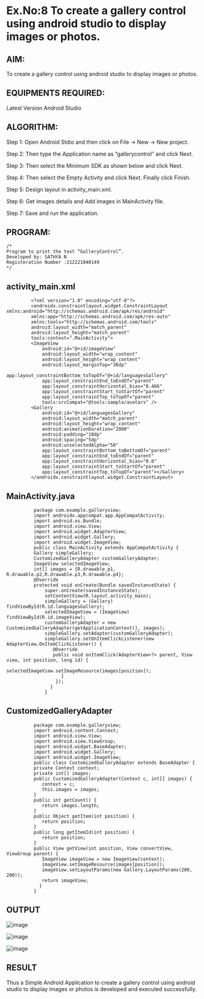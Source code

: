 # Ex.No:8 To create a gallery control using android studio to display images or photos.


## AIM:

To create a gallery control using android studio to display images or photos.

## EQUIPMENTS REQUIRED:

Latest Version Android Studio

## ALGORITHM:
 Step 1: Open Android Stdio and then click on File -> New -> New project.

Step 2: Then type the Application name as “gallerycontrol″ and click Next.

Step 3: Then select the Minimum SDK as shown below and click Next.

Step 4: Then select the Empty Activity and click Next. Finally click Finish.

Step 5: Design layout in activity_main.xml.

Step 6: Get images details and Add images in MainActivity file.

Step 7: Save and run the application.


## PROGRAM:
```
/*
Program to print the text “GalleryControl”.
Developed by: SATHYA N
Registeration Number :212221040149
*/
```
## activity_main.xml
             <?xml version="1.0" encoding="utf-8"?>
             <androidx.constraintlayout.widget.ConstraintLayout xmlns:android="http://schemas.android.com/apk/res/android"
             xmlns:app="http://schemas.android.com/apk/res-auto"
             xmlns:tools="http://schemas.android.com/tools"
             android:layout_width="match_parent"
             android:layout_height="match_parent"
             tools:context=".MainActivity">
             <ImageView
                 android:id="@+id/imageView"
                 android:layout_width="wrap_content"
                 android:layout_height="wrap_content"
                 android:layout_marginTop="36dp"
                 app:layout_constraintBottom_toTopOf="@+id/languagesGallery"
                 app:layout_constraintEnd_toEndOf="parent"
                 app:layout_constraintHorizontal_bias="0.466"
                 app:layout_constraintStart_toStartOf="parent"
                 app:layout_constraintTop_toTopOf="parent"
                 tools:srcCompat="@tools:sample/avatars" />
             <Gallery
                 android:id="@+id/languagesGallery"
                 android:layout_width="match_parent"
                 android:layout_height="wrap_content"
                 android:animationDuration="2000"
                 android:padding="10dp"
                 android:spacing="5dp"
                 android:unselectedAlpha="50"
                 app:layout_constraintBottom_toBottomOf="parent"
                 app:layout_constraintEnd_toEndOf="parent"
                 app:layout_constraintHorizontal_bias="0.0"
                 app:layout_constraintStart_toStartOf="parent"
                 app:layout_constraintTop_toTopOf="parent"></Gallery>
             </androidx.constraintlayout.widget.ConstraintLayout>
             
## MainActivity.java
              package com.example.galleryview;
              import androidx.appcompat.app.AppCompatActivity;
              import android.os.Bundle;
              import android.view.View;
              import android.widget.AdapterView;
              import android.widget.Gallery;
              import android.widget.ImageView;
              public class MainActivity extends AppCompatActivity {
              Gallery simpleGallery;
              CustomizedGalleryAdapter customGalleryAdapter;
              ImageView selectedImageView;
              int[] images = {R.drawable.p1, R.drawable.p2,R.drawable.p3,R.drawable.p4};
              @Override
              protected void onCreate(Bundle savedInstanceState) {
                  super.onCreate(savedInstanceState);
                  setContentView(R.layout.activity_main);
                  simpleGallery = (Gallery) findViewById(R.id.languagesGallery);
                  selectedImageView = (ImageView) findViewById(R.id.imageView);
                  customGalleryAdapter = new CustomizedGalleryAdapter(getApplicationContext(), images);
                  simpleGallery.setAdapter(customGalleryAdapter);
                  simpleGallery.setOnItemClickListener(new AdapterView.OnItemClickListener() {
                     @Override
                     public void onItemClick(AdapterView<?> parent, View view, int position, long id) {
                        selectedImageView.setImageResource(images[position]);
                        }
                      });
                    }
                  }


## CustomizedGalleryAdapter
              package com.example.galleryview;
              import android.content.Context;
              import android.view.View;
              import android.view.ViewGroup;
              import android.widget.BaseAdapter;
              import android.widget.Gallery;
              import android.widget.ImageView;
              public class CustomizedGalleryAdapter extends BaseAdapter {
              private Context context;
              private int[] images;
              public CustomizedGalleryAdapter(Context c, int[] images) {
                 context = c;
                 this.images = images;
              }
              public int getCount() {
                 return images.length;
              }
              public Object getItem(int position) {
                 return position;
              }
              public long getItemId(int position) {
                 return position;
              }
              public View getView(int position, View convertView, ViewGroup parent) {
                 ImageView imageView = new ImageView(context);
                 imageView.setImageResource(images[position]);
                 imageView.setLayoutParams(new Gallery.LayoutParams(200, 200));
                 return imageView;
                }
              }
## OUTPUT
![image](https://github.com/Sathya-006/Mobile-Application-Development/assets/121661327/a097e955-fc1f-43d5-9edd-dc9a3d9b0d51)

![image](https://github.com/Sathya-006/Mobile-Application-Development/assets/121661327/fec0f187-233a-470c-97c8-53af9358d1b5)

![image](https://github.com/Sathya-006/Mobile-Application-Development/assets/121661327/2c8ca49b-d1bf-46e3-a01d-351b1ea20d77)




## RESULT
Thus a Simple Android Application to create a gallery control using android studio to display images or photos is developed and executed successfully.



